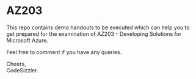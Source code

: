 # AZ203
This repo contains demo handouts to be executed which can help you to get prepared for the examination of AZ203 - Developing Solutions for Microsoft Azure. 

Feel free to comment if you have any queries.

Cheers,<br>
CodeSizzler.
